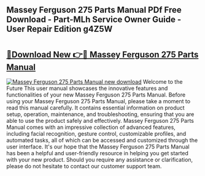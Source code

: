 ## Massey Ferguson 275 Parts Manual PDf Free Download - Part-MLh Service Owner Guide - User Repair Edition g4Z5W

# <h2><a href="http://bc89240.oget.top/?id=Massey+Ferguson+275+Parts+Manual">🔗Download New 👉🔴 Massey Ferguson 275 Parts Manual</a></h2>

[![Massey Ferguson 275 Parts Manual new download](https://i.imgur.com/5g1atiW.png)](http://bc89240.oget.top/?id=Massey+Ferguson+275+Parts+Manual)
Welcome to the Future This user manual showcases the innovative features and functionalities of your new Massey Ferguson 275 Parts Manual. Before using your Massey Ferguson 275 Parts Manual, please take a moment to read this manual carefully. It contains essential information on product setup, operation, maintenance, and troubleshooting, ensuring that you are able to use the product safely and effectively. Massey Ferguson 275 Parts Manual comes with an impressive collection of advanced features, including facial recognition, gesture control, customizable profiles, and automated tasks, all of which can be accessed and customized through the user interface. It's our hope that the Massey Ferguson 275 Parts Manual has been a helpful and user-friendly resource in helping you get started with your new product. Should you require any assistance or clarification, please do not hesitate to contact our customer support team.
